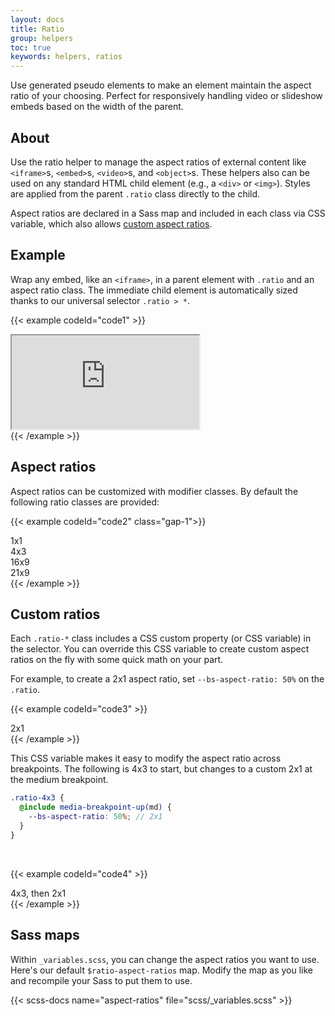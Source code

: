 ```yaml
---
layout: docs
title: Ratio
group: helpers
toc: true
keywords: helpers, ratios
---
```


<p class="fs-4 ms-0 mb-4 page-description">
  Use generated pseudo elements to make an element maintain the aspect ratio of your choosing. Perfect for 
  responsively handling video or slideshow embeds based on the width of the parent.
</p>

## About

Use the ratio helper to manage the aspect ratios of external content like `<iframe>`s, `<embed>`s, `<video>`s, 
and `<object>`s. These helpers also can be used on any standard HTML child element (e.g., a `<div>` or `<img>`). 
Styles are applied from the parent `.ratio` class directly to the child.

Aspect ratios are declared in a Sass map and included in each class via CSS variable, which also allows 
[custom aspect ratios](#custom-ratios).

## Example

Wrap any embed, like an `<iframe>`, in a parent element with `.ratio` and an aspect ratio class. The immediate 
child element is automatically sized thanks to our universal selector `.ratio > *`.

{{< example codeId="code1" >}}
<div class="ratio ratio-16x9">
  <iframe src="https://www.youtube.com/embed/5bPEr4CpIoE" title="YouTube video: Earth Our Only Home 4K UHD Environmental Short Film" allowfullscreen></iframe>
</div>
{{< /example >}}

## Aspect ratios

Aspect ratios can be customized with modifier classes. By default the following ratio classes are provided:

{{< example codeId="code2" class="gap-1">}}
<div class="ratio ratio-1x1 d-inline-block" style="width: 10rem;">
  <div class="border d-flex justify-content-center align-items-center">1x1</div>
</div>
<div class="ratio ratio-4x3 d-inline-block" style="width: 10rem;">
  <div class="border d-flex justify-content-center align-items-center">4x3</div>
</div>
<div class="ratio ratio-16x9 d-inline-block" style="width: 10rem;">
  <div class="border d-flex justify-content-center align-items-center">16x9</div>
</div>
<div class="ratio ratio-21x9 d-inline-block" style="width: 10rem;">
  <div class="border d-flex justify-content-center align-items-center">21x9</div>
</div>
{{< /example >}}

## Custom ratios

Each `.ratio-*` class includes a CSS custom property (or CSS variable) in the selector. You can override this CSS 
variable to create custom aspect ratios on the fly with some quick math on your part.

For example, to create a 2x1 aspect ratio, set `--bs-aspect-ratio: 50%` on the `.ratio`.

{{< example codeId="code3" >}}
<div class="ratio" style="--bs-aspect-ratio: 50%; width: 10rem;">
  <div class="border d-flex justify-content-center align-items-center">2x1</div>
</div>
{{< /example >}}

This CSS variable makes it easy to modify the aspect ratio across breakpoints. The following is 4x3 to start, but 
changes to a custom 2x1 at the medium breakpoint.

```scss
.ratio-4x3 {
  @include media-breakpoint-up(md) {
    --bs-aspect-ratio: 50%; // 2x1
  }
}
```
<br>

{{< example codeId="code4" >}}
<div class="ratio ratio-4x3" style="width: 10rem;">
  <div class="border d-flex justify-content-center align-items-center">4x3, then 2x1</div>
</div>
{{< /example >}}


## Sass maps

Within `_variables.scss`, you can change the aspect ratios you want to use. Here's our 
default `$ratio-aspect-ratios` map. Modify the map as you like and recompile your Sass to put them to use.

{{< scss-docs name="aspect-ratios" file="scss/_variables.scss" >}}
